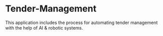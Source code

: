 # Tender-Management
This application includes the process for automating tender management with the help of AI &amp; robotic systems.
